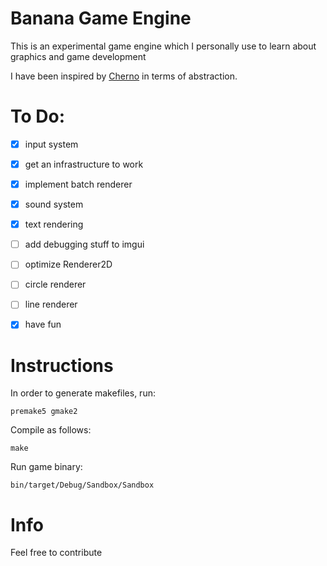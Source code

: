 # Banana Game Engine

This is an experimental game engine which I personally use to learn about graphics and game development

I have been inspired by <a href="https://github.com/TheCherno/Hazel">Cherno</a> in terms of abstraction.

# To Do:

- [x] input system

- [x] get an infrastructure to work

- [x] implement batch renderer

- [x] sound system

- [x] text rendering

- [ ] add debugging stuff to imgui

- [ ] optimize Renderer2D

- [ ] circle renderer

- [ ] line renderer

- [x] have fun

# Instructions

In order to generate makefiles, run:

```premake5 gmake2```

Compile as follows:

```make```

Run game binary:

```bin/target/Debug/Sandbox/Sandbox```


# Info
Feel free to contribute
